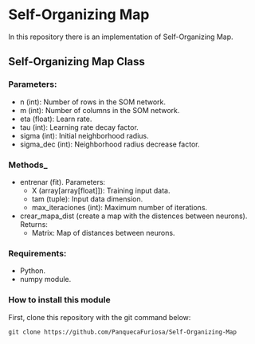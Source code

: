 # Self-Organizing Map

In this repository there is an implementation of Self-Organizing Map.

## Self-Organizing Map Class

### Parameters:
- n (int): Number of rows in the SOM network.
- m (int): Number of columns in the SOM network.
- eta (float): Learn rate.
- tau (int): Learning rate decay factor.
- sigma (int): Initial neighborhood radius.
- sigma_dec (int): Neighborhood radius decrease factor.
  
### Methods_
- entrenar (fit).
  Parameters:
    - X (array[array[float]]): Training input data.
    - tam (tuple): Input data dimension.
    - max_iteraciones (int): Maximum number of iterations.
- crear_mapa_dist (create a map with the distences between neurons).
  Returns:
    - Matrix: Map of distances between neurons.
  
### Requirements:
- Python.
- numpy module.
 
### How to install this module
First, clone this repository with the git command below:
```
git clone https://github.com/PanquecaFuriosa/Self-Organizing-Map
```
